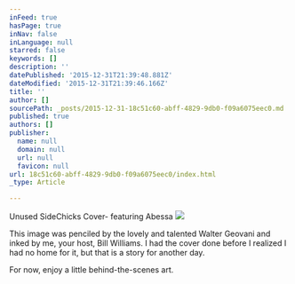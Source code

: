 ```yaml
---
inFeed: true
hasPage: true
inNav: false
inLanguage: null
starred: false
keywords: []
description: ''
datePublished: '2015-12-31T21:39:48.881Z'
dateModified: '2015-12-31T21:39:46.166Z'
title: ''
author: []
sourcePath: _posts/2015-12-31-18c51c60-abff-4829-9db0-f09a6075eec0.md
published: true
authors: []
publisher:
  name: null
  domain: null
  url: null
  favicon: null
url: 18c51c60-abff-4829-9db0-f09a6075eec0/index.html
_type: Article

---
```

Unused SideChicks Cover- featuring Abessa
![](https://s3-us-west-2.amazonaws.com/the-grid-img/p/206315221893c320f28bcbd18ab8f86102209417.png)

This image was penciled by the lovely and talented Walter Geovani and inked by me, your host, Bill Williams. I had the cover done before I realized I had no home for it, but that is a story for another day.

For now, enjoy a little behind-the-scenes art.